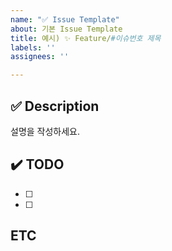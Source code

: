 ```yaml
---
name: "✅ Issue Template"
about: 기본 Issue Template
title: 예시) ✨ Feature/#이슈번호 제목
labels: ''
assignees: ''

---
```



## ✅ Description
설명을 작성하세요.
## ✔️ TODO
- [ ]
- [ ]

## ETC
